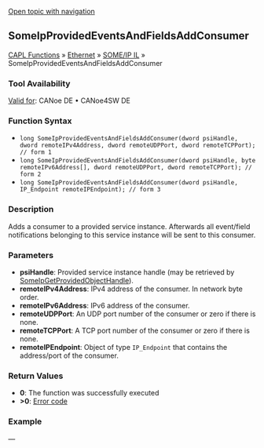 [Open topic with navigation](../../../../../../CANoeDEFamily.htm#Topics/CAPLFunctions/IP/SOMEIPIL/Functions/CAPLfunctionSomeIpProvidedEventsAndFieldsAddConsumer.md)

## SomeIpProvidedEventsAndFieldsAddConsumer

[CAPL Functions](../../../CAPLfunctions.md) » [Ethernet](../../CAPLEthernetStartPage.md) » [SOME/IP IL](../CAPLfunctionsSomeIPILOverview.md) » SomeIpProvidedEventsAndFieldsAddConsumer

### Tool Availability
[Valid for](../../../../Shared/FeatureAvailability.md):  CANoe DE • CANoe4SW DE

### Function Syntax

- `long SomeIpProvidedEventsAndFieldsAddConsumer(dword psiHandle, dword remoteIPv4Address, dword remoteUDPPort, dword remoteTCPPort); // form 1`
- `long SomeIpProvidedEventsAndFieldsAddConsumer(dword psiHandle, byte remoteIPv6Address[], dword remoteUDPPort, dword remoteTCPPort); // form 2`
- `long SomeIpProvidedEventsAndFieldsAddConsumer(dword psiHandle, IP_Endpoint remoteIPEndpoint); // form 3`

### Description

Adds a consumer to a provided service instance. Afterwards all event/field notifications belonging to this service instance will be sent to this consumer.

### Parameters

- **psiHandle**: Provided service instance handle (may be retrieved by [SomeIpGetProvidedObjectHandle](CAPLfunctionSomeIpGetProvidedObjectHandle.md)).
- **remoteIPv4Address**: IPv4 address of the consumer. In network byte order.
- **remoteIPv6Address**: IPv6 address of the consumer.
- **remoteUDPPort**: An UDP port number of the consumer or zero if there is none.
- **remoteTCPPort**: A TCP port number of the consumer or zero if there is none.
- **remoteIPEndpoint**: Object of type `IP_Endpoint` that contains the address/port of the consumer.

### Return Values

- **0**: The function was successfully executed
- **>0**: [Error code](../../CAPLfunctionsSOMEIPILErrorCodes.md)

### Example

—
